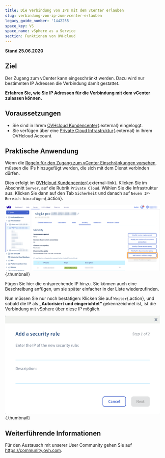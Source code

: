 ```yaml
---
title: Die Verbindung von IPs mit dem vCenter erlauben
slug: verbindung-von-ip-zum-vcenter-erlauben
legacy_guide_number: '1442255'
space_key: VS
space_name: vSphere as a Service
section: Funktionen von OVHcloud
---
```


**Stand 25.06.2020**

## Ziel

Der Zugang zum vCenter kann eingeschränkt werden. Dazu wird nur bestimmten IP Adressen die Verbindung damit gestattet. 

**Erfahren Sie, wie Sie IP Adressen für die Verbindung mit dem vCenter zulassen können.**

## Voraussetzungen

* Sie sind in Ihrem [OVHcloud Kundencenter](https://www.ovh.com/auth/?action=gotomanager){.external} eingeloggt.
* Sie verfügen über eine [Private Cloud Infrastruktur](https://www.ovhcloud.com/de/enterprise/products/hosted-private-cloud/){.external} in Ihrem OVHcloud Account.

## Praktische Anwendung

Wenn die [ Regeln für den Zugang zum vCenter Einschränkungen vorsehen](../zugriffsregeln-fuer-vcenter-aendern/), müssen die IPs hinzugefügt werden, die sich mit dem Dienst verbinden dürfen.

Dies erfolgt im [OVHcloud Kundencenter](https://www.ovh.com/auth/?action=gotomanager){.external-link}. Klicken Sie im Abschnitt `Server`, auf die Rubrik `Private Cloud`. Wählen Sie die Infrastruktur aus. Klicken Sie dann auf den Tab `Sicherheit` und danach auf `Neuen IP-Bereich hinzufügen`{.action}.

![vCenter](images/restrictIP.JPG){.thumbnail}

Fügen Sie hier die entsprechende IP hinzu. Sie können auch eine Beschreibung anfügen, um sie später einfacher in der Liste wiederzufinden.

Nun müssen Sie nur noch bestätigen: Klicken Sie auf `Weiter`{.action}, und sobald die IP als **„Autorisiert und eingerichtet“** gekennzeichnet ist, ist die Verbindung mit vSphere über diese IP möglich.

![vCenter](images/restrictIP2.JPG){.thumbnail}

## Weiterführende Informationen

Für den Austausch mit unserer User Community gehen Sie auf <https://community.ovh.com>.
